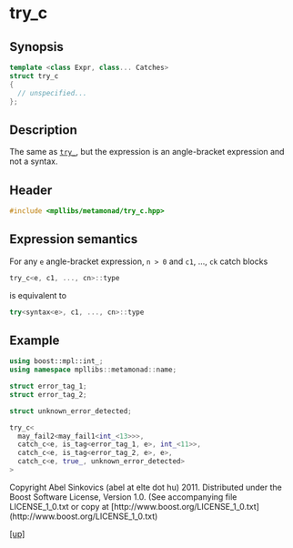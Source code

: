 # try_c

## Synopsis

```cpp
template <class Expr, class... Catches>
struct try_c
{
  // unspecified...
};
```

## Description

The same as [`try_`](try_.html), but the expression is an angle-bracket
expression and not a syntax.

## Header

```cpp
#include <mpllibs/metamonad/try_c.hpp>
```

## Expression semantics

For any `e` angle-bracket expression, `n > 0` and `c1`, ..., `ck` catch blocks

```cpp
try_c<e, c1, ..., cn>::type
```

is equivalent to

```cpp
try<syntax<e>, c1, ..., cn>::type
```

## Example

```cpp
using boost::mpl::int_;
using namespace mpllibs::metamonad::name;

struct error_tag_1;
struct error_tag_2;

struct unknown_error_detected;

try_c<
  may_fail2<may_fail1<int_<13>>>,
  catch_c<e, is_tag<error_tag_1, e>, int_<11>>,
  catch_c<e, is_tag<error_tag_2, e>, e>,
  catch_c<e, true_, unknown_error_detected>
>
```

<p class="copyright">
Copyright Abel Sinkovics (abel at elte dot hu) 2011.
Distributed under the Boost Software License, Version 1.0.
(See accompanying file LICENSE_1_0.txt or copy at
[http://www.boost.org/LICENSE_1_0.txt](http://www.boost.org/LICENSE_1_0.txt)
</p>

[[up]](reference.html)



